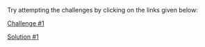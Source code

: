 Try attempting the challenges by
clicking on the links given below:

[Challenge #1](https://codesandbox.io/s/debugging-in-javascript-exercise-1-0zhjk)

[Solution #1](https://codesandbox.io/s/debugging-in-javascript-exercise-1-solution-yt6k2)